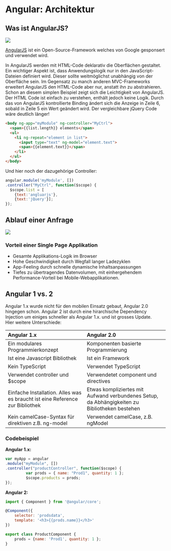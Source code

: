 # Angular: Architektur

## Was ist AngularJS?

![](http://html5-mobile.de/wp-content/uploads/2012/05/angular-js-mvc-framework.png)

[AngularJS](https://angularjs.org/) ist ein Open-Source-Framework welches von Google gesponsert und verwendet wird.

In AngularJS werden mit HTML-Code deklarativ die Oberflächen gestaltet. Ein wichtiger Aspekt ist, dass Anwendungslogik nur in den JavaScript-Dateien definiert wird. Dieser sollte weitmöglichst unabhängig von der Oberfläche sein. Im Gegensatz zu manch anderen MVC-Frameworks erweitert AngularJS den HTML-Code aber nur, anstatt ihn zu abstrahieren.  
Schon an diesem simplen Beispiel zeigt sich die Leichtigkeit von AngularJS. Der HTML Code ist einfach zu verstehen, enthält jedoch keine Logik. Durch das von AngularJS kontrollierte Binding ändert sich die Anzeige in Zeile 6, sobald in Zeile 5 ein Wert geändert wird. Der vergleichbare jQuery Code wäre deutlich länger!

```html
<body ng-app="myModule" ng-controller="MyCtrl">
  <span>{{list.length}} elements</span>
  <ul>
    <li ng-repeat="element in list">
      <input type="text" ng-model="element.text">
      <span>{{element.text}}</span>
    </li>
  </ul>
</body>
```

Und hier noch der dazugehörige Controller:

```js
angular.module('myModule', [])
.controller("MyCtrl", function($scope) {
  $scope.list = [
    {text:'angluarjs'},
    {text:'jQuery'}];
});
```

## Ablauf einer Anfrage

![](http://www.innotix.com/files/2914/5631/4175/SinglePage_Lifecycle.png)

### Vorteil einer Single Page Applikation

* Gesamte Applikations-Logik im Browser
* Hohe Geschwindigkeit durch Wegfall langer Ladezyklen
* App-Feeling durch schnelle dynamische Inhaltsanpassungen
* Tiefes zu übertragendes Datenvolumen, mit einhergehendem Performance-Vorteil bei Mobile-Webapplikationen.

## Angular 1 vs. 2

Angular 1.x wurde nicht für den mobilen Einsatz gebaut, Angular 2.0 hingegen schon. Angular 2 ist durch eine hirarchische Dependency Injection um einiges schneller als Angular 1.x. und ist grosses Update.  
Hier weitere Unterschiede:

| Angular 1.x | Angular 2.0 |
| :--- | :--- |
| Ein modulares Programmierkonzept | Komponenten basierte Programmierung |
| Ist eine Javascript Bibliothek | Ist ein Framework |
| Kein TypeScript | Verwendet TypeScript |
| Verwendet controller und $scope | Verwendetet component und directives |
| Einfache Installation. Alles was es braucht ist eine Reference zur Bibliothek | Etwas kompliziertes mit Aufwand verbundenes Setup, da Abhängigkeiten zu Bibliotheken bestehen |
| Kein camelCase-Syntax für direktiven z.B. ng-model | Verwendet camelCase, z.B. ngModel |

### Codebeispiel

**Angular 1.x:**

```js
var myApp = angular
.module("myModule", [])
.controller("productController", function($scope) {
         var prods = { name: "Prod1", quantity: 1 };
         $scope.products = prods;
});
```

**Angular 2:**

```js
import { Component } from '@angular/core';

@Component({
    selector: 'prodsdata',
    template: '<h3>{{prods.name}}</h3>'
})

export class ProductComponent {
    prods = {name: 'Prod1', quantity: 1 };
}
```



